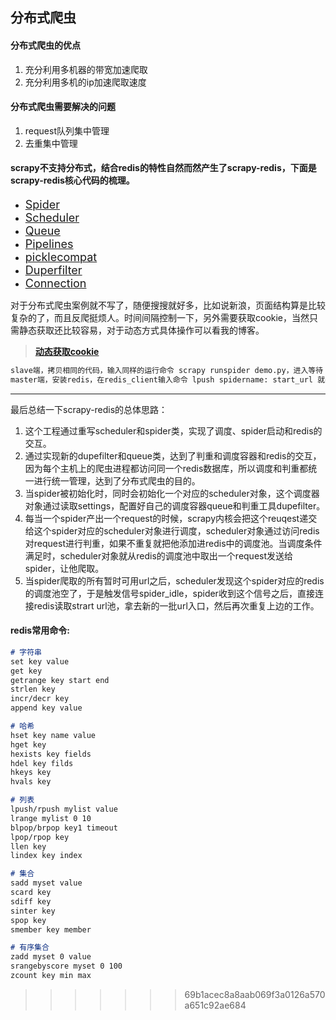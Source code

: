 ## 分布式爬虫

#### 分布式爬虫的优点

1. 充分利用多机器的带宽加速爬取
2. 充分利用多机的ip加速爬取速度

#### 分布式爬虫需要解决的问题

1. request队列集中管理
2. 去重集中管理

#### scrapy不支持分布式，结合redis的特性自然而然产生了scrapy-redis，下面是scrapy-redis核心代码的梳理。
- [<font size=+1>Spider</font>](./Spider.py)
- [<font size=+1>Scheduler</font>](./Scheduler.py)
- [<font size=+1>Queue</font>](./Queue.py)
- [<font size=+1>Pipelines</font>](./Pipelines.py)
- [<font size=+1>picklecompat</font>](./picklecompat.py)
- [<font size=+1>Duperfilter</font>](./Duperfilter.py)
- [<font size=+1>Connection</font>](./Connection.py)

对于分布式爬虫案例就不写了，随便搜搜就好多，比如说新浪，页面结构算是比较复杂的了，而且反爬挺烦人。时间间隔控制一下，另外需要获取cookie，当然只需静态获取还比较容易，对于动态方式具体操作可以看我的博客。
> [**动态获取cookie**](https://blog.csdn.net/fenglei0415/article/details/81865379)

```md
slave端，拷贝相同的代码，输入同样的运行命令 scrapy runspider demo.py，进入等待
master端，安装redis，在redis_client输入命令 lpush spidername: start_url 就ok了。
```
--- 
最后总结一下scrapy-redis的总体思路：
1. 这个工程通过重写scheduler和spider类，实现了调度、spider启动和redis的交互。
2. 通过实现新的dupefilter和queue类，达到了判重和调度容器和redis的交互，因为每个主机上的爬虫进程都访问同一个redis数据库，所以调度和判重都统一进行统一管理，达到了分布式爬虫的目的。 
3. 当spider被初始化时，同时会初始化一个对应的scheduler对象，这个调度器对象通过读取settings，配置好自己的调度容器queue和判重工具dupefilter。
4. 每当一个spider产出一个request的时候，scrapy内核会把这个reuqest递交给这个spider对应的scheduler对象进行调度，scheduler对象通过访问redis对request进行判重，如果不重复就把他添加进redis中的调度池。当调度条件满足时，scheduler对象就从redis的调度池中取出一个request发送给spider，让他爬取。
5. 当spider爬取的所有暂时可用url之后，scheduler发现这个spider对应的redis的调度池空了，于是触发信号spider_idle，spider收到这个信号之后，直接连接redis读取strart url池，拿去新的一批url入口，然后再次重复上边的工作。

#### redis常用命令:
```md 
# 字符串
set key value  
get key  
getrange key start end  
strlen key  
incr/decr key   
append key value  
```
```md
# 哈希
hset key name value  
hget key  
hexists key fields  
hdel key filds  
hkeys key  
hvals key  
```
```md
# 列表
lpush/rpush mylist value  
lrange mylist 0 10  
blpop/brpop key1 timeout  
lpop/rpop key  
llen key  
lindex key index  
```
```md
# 集合
sadd myset value  
scard key  
sdiff key  
sinter key  
spop key  
smember key member  
```
```md
# 有序集合
zadd myset 0 value  
srangebyscore myset 0 100  
zcount key min max  
```
>>>>>>> 69b1acec8a8aab069f3a0126a570a651c92ae684
